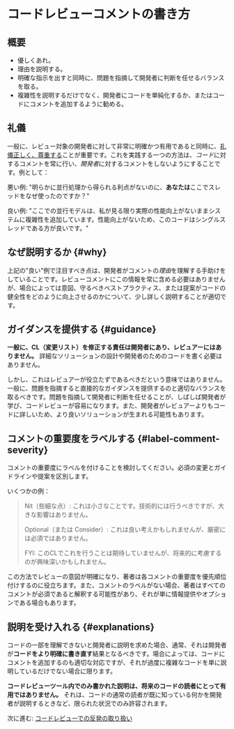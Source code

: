 # コードレビューコメントの書き方

## 概要

-   優しくあれ。
-   理由を説明する。
-   明確な指示を出すと同時に、問題を指摘して開発者に判断を任せるバランスを取る。
-   複雑性を説明するだけでなく、開発者にコードを単純化するか、またはコードにコメントを追加するように勧める。

## 礼儀

一般に、レビュー対象の開発者に対して非常に明確かつ有用であると同時に、[礼儀正しく、尊重する](https://chromium.googlesource.com/chromium/src/+/master/docs/cr_respect.md)ことが重要です。これを実践する一つの方法は、*コード*に対するコメントを常に行い、*開発者*に対するコメントをしないようにすることです。例として：

悪い例: "明らかに並行処理から得られる利点がないのに、**あなたは**ここでスレッドをなぜ使ったのですか？"

良い例: "ここでの並行モデルは、私が見る限り実際の性能向上がないままシステムに複雑性を追加しています。性能向上がないため、このコードはシングルスレッドである方が良いです。"

## なぜ説明するか {#why}

上記の"良い"例で注目すべき点は、開発者がコメントの*理由*を理解する手助けをしていることです。レビューコメントにこの情報を常に含める必要はありませんが、場合によっては意図、守るべきベストプラクティス、または提案がコードの健全性をどのように向上させるのかについて、少し詳しく説明することが適切です。

## ガイダンスを提供する {#guidance}

**一般に、CL（変更リスト）を修正する責任は開発者にあり、レビュアーにはありません。** 詳細なソリューションの設計や開発者のためのコードを書く必要はありません。

しかし、これはレビュアーが役立たずであるべきだという意味ではありません。一般に、問題を指摘すると直接的なガイダンスを提供するのと適切なバランスを取るべきです。問題を指摘して開発者に判断を任せることが、しばしば開発者が学び、コードレビューが容易になります。また、開発者がレビュアーよりもコードに詳しいため、より良いソリューションが生まれる可能性もあります。

## コメントの重要度をラベルする {#label-comment-severity}

コメントの重要度にラベルを付けることを検討してください。必須の変更とガイドラインや提案を区別します。

いくつかの例：

> Nit（些細な点）: これは小さなことです。技術的には行うべきですが、大きな影響はありません。
>
> Optional（または Consider）: これは良い考えかもしれませんが、厳密には必須ではありません。
>
> FYI: このCLでこれを行うことは期待していませんが、将来的に考慮するのが興味深いかもしれません。

この方法でレビューの意図が明確になり、著者は各コメントの重要度を優先順位付けするのに役立ちます。また、コメントのラベルがない場合、著者はすべてのコメントが必須であると解釈する可能性があり、それが単に情報提供やオプションである場合もあります。

## 説明を受け入れる {#explanations}

コードの一部を理解できないと開発者に説明を求めた場合、通常、それは開発者が**コードをより明確に書き直す**結果となるべきです。場合によっては、コードにコメントを追加するのも適切な対応ですが、それが過度に複雑なコードを単に説明しているだけでない場合に限ります。

**コードレビューツール内でのみ書かれた説明は、将来のコードの読者にとって有用ではありません。** それは、コードの通常の読者が既に知っている何かを開発者が説明するときなど、限られた状況でのみ許容されます。

次に進む: [コードレビューでの反発の取り扱い](pushback.md)

